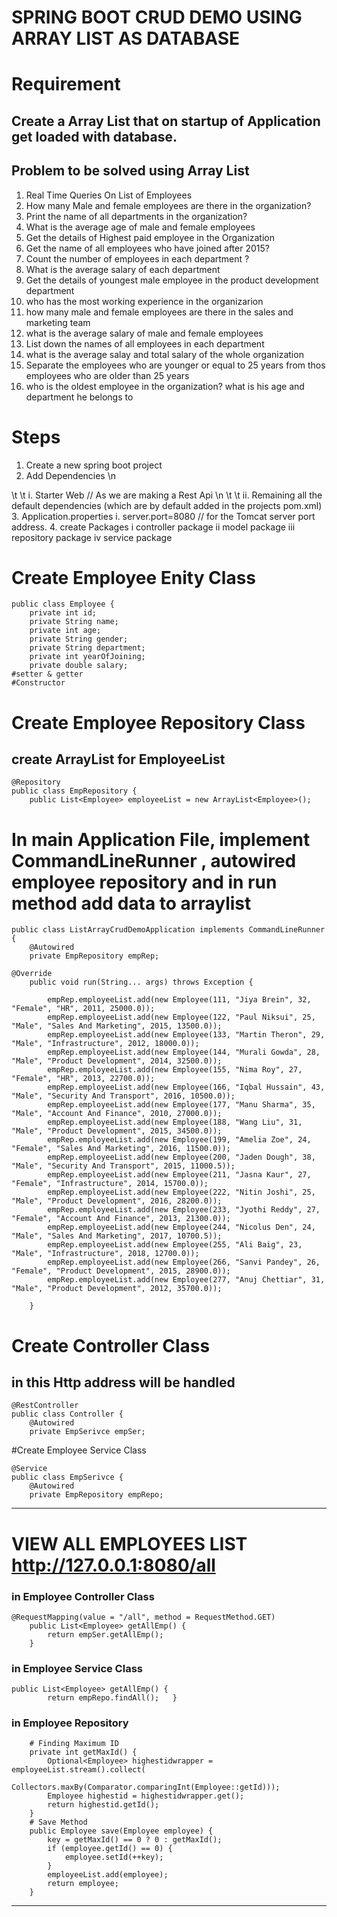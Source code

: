 # SPRING BOOT CRUD DEMO USING ARRAY LIST AS DATABASE

# Requirement 
## Create a Array List that on startup of Application get loaded with database.
## Problem to be solved using Array List

1.  Real Time Queries On List of Employees
2.  How many Male and female employees are there in the organization?
3.	Print the name of all departments in the organization?
4.	What is the average age of male and female employees
5.	Get the details of Highest paid employee in the Organization
6.	Get the name of all employees who have joined after 2015?
7.	Count the number of employees in each department ?
8.	What is the average salary of each department
9.	Get the details of youngest male employee in the product development department
10.	who has the most working experience in the organizarion
11.	how many male and female employees are there in the sales and marketing team
12.	what is the average salary of male and female employees
13.	List down the names of all employees in each department 
14.	what is the average salay and total salary of the whole organization
15.	Separate the employees who are younger or equal to 25 years from thos employees who are older than 25 years
16.	who is the oldest employee in the organization? what is his age and department he belongs to

# Steps
1.	Create a new spring boot project 
2.	Add Dependencies \n
  
\t \t i.	Starter Web // As we are making a Rest Api \n
\t \t ii. Remaining all the default dependencies (which are by default added in the projects pom.xml)
3.	Application.properties
	i.	server.port=8080 // for the Tomcat server port address.
4.	create Packages
	i	controller package
	ii	model package
	iii	repository package
	iv	service package

# Create Employee Enity Class
```
public class Employee {
	private int id;   
    private String name;
    private int age;     
    private String gender;     
    private String department;     
    private int yearOfJoining;     
    private double salary;
#setter & getter
#Constructor
```

# Create Employee Repository Class
## create ArrayList for EmployeeList
```
@Repository
public class EmpRepository {
	public List<Employee> employeeList = new ArrayList<Employee>();
```

# In main Application File, implement CommandLineRunner , autowired employee repository and in run method add data to arraylist
```
public class ListArrayCrudDemoApplication implements CommandLineRunner {
	@Autowired
	private EmpRepository empRep;
```
```
@Override
	public void run(String... args) throws Exception {
		
		empRep.employeeList.add(new Employee(111, "Jiya Brein", 32, "Female", "HR", 2011, 25000.0));
		empRep.employeeList.add(new Employee(122, "Paul Niksui", 25, "Male", "Sales And Marketing", 2015, 13500.0));
		empRep.employeeList.add(new Employee(133, "Martin Theron", 29, "Male", "Infrastructure", 2012, 18000.0));
		empRep.employeeList.add(new Employee(144, "Murali Gowda", 28, "Male", "Product Development", 2014, 32500.0));
		empRep.employeeList.add(new Employee(155, "Nima Roy", 27, "Female", "HR", 2013, 22700.0));
		empRep.employeeList.add(new Employee(166, "Iqbal Hussain", 43, "Male", "Security And Transport", 2016, 10500.0));
		empRep.employeeList.add(new Employee(177, "Manu Sharma", 35, "Male", "Account And Finance", 2010, 27000.0));
		empRep.employeeList.add(new Employee(188, "Wang Liu", 31, "Male", "Product Development", 2015, 34500.0));
		empRep.employeeList.add(new Employee(199, "Amelia Zoe", 24, "Female", "Sales And Marketing", 2016, 11500.0));
		empRep.employeeList.add(new Employee(200, "Jaden Dough", 38, "Male", "Security And Transport", 2015, 11000.5));
		empRep.employeeList.add(new Employee(211, "Jasna Kaur", 27, "Female", "Infrastructure", 2014, 15700.0));
		empRep.employeeList.add(new Employee(222, "Nitin Joshi", 25, "Male", "Product Development", 2016, 28200.0));
		empRep.employeeList.add(new Employee(233, "Jyothi Reddy", 27, "Female", "Account And Finance", 2013, 21300.0));
		empRep.employeeList.add(new Employee(244, "Nicolus Den", 24, "Male", "Sales And Marketing", 2017, 10700.5));
		empRep.employeeList.add(new Employee(255, "Ali Baig", 23, "Male", "Infrastructure", 2018, 12700.0));
		empRep.employeeList.add(new Employee(266, "Sanvi Pandey", 26, "Female", "Product Development", 2015, 28900.0));
		empRep.employeeList.add(new Employee(277, "Anuj Chettiar", 31, "Male", "Product Development", 2012, 35700.0));
		
	}
```

# Create Controller Class
## in this Http address will be handled

```
@RestController
public class Controller {
	@Autowired
	private EmpSerivce empSer;
```

#Create Employee Service Class
```
@Service
public class EmpSerivce {
	@Autowired
	private EmpRepository empRepo;
```

------------------------------------------------------------

# **VIEW ALL EMPLOYEES LIST** <http://127.0.0.1:8080/all>
### in Employee Controller Class
``` 
@RequestMapping(value = "/all", method = RequestMethod.GET)
	public List<Employee> getAllEmp() {
		return empSer.getAllEmp();
	}
```
### in Employee Service Class
```
public List<Employee> getAllEmp() {
		return empRepo.findAll();	}
```
### in Employee Repository
```
	# Finding Maximum ID
	private int getMaxId() {
		Optional<Employee> highestidwrapper = employeeList.stream().collect(
				Collectors.maxBy(Comparator.comparingInt(Employee::getId)));
		Employee highestid = highestidwrapper.get();
		return highestid.getId();
	}
	# Save Method
	public Employee save(Employee employee) {
		key = getMaxId() == 0 ? 0 : getMaxId();
		if (employee.getId() == 0) {
			employee.setId(++key);
		}
		employeeList.add(employee);
		return employee;
	}	
```

------------------------------------------------------------






